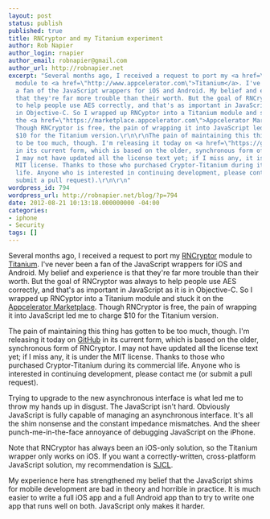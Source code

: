 ```yaml
---
layout: post
status: publish
published: true
title: RNCryptor and my Titanium experiment
author: Rob Napier
author_login: rnapier
author_email: robnapier@gmail.com
author_url: http://robnapier.net
excerpt: "Several months ago, I received a request to port my <a href=\"https://github.com/rnapier/RNCryptor\">RNCryptor</a>
  module to <a href=\"http://www.appcelerator.com\">Titanium</a>. I've never been
  a fan of the JavaScript wrappers for iOS and Android. My belief and experience is
  that they're far more trouble than their worth. But the goal of RNCryptor was always
  to help people use AES correctly, and that's as important in JavaScript as it is
  in Objective-C. So I wrapped up RNCyptor into a Titanium module and stuck it on
  the <a href=\"https://marketplace.appcelerator.com\">Appcelerator Marketplace</a>.
  Though RNCryptor is free, the pain of wrapping it into JavaScript led me to charge
  $10 for the Titanium version.\r\n\r\nThe pain of maintaining this thing has gotten
  to be too much, though. I'm releasing it today on <a href=\"https://github.com/rnapier/Cryptor-titanium\">GitHub</a>
  in its current form, which is based on the older, synchronous form of RNCryptor.
  I may not have updated all the license text yet; if I miss any, it is under the
  MIT license. Thanks to those who purchased Cryptor-Titanium during its commercial
  life. Anyone who is interested in continuing development, please contact me (or
  submit a pull request).\r\n\r\n"
wordpress_id: 794
wordpress_url: http://robnapier.net/blog/?p=794
date: 2012-08-21 10:13:18.000000000 -04:00
categories:
- iphone
- Security
tags: []
---
```

Several months ago, I received a request to port my <a href="https://github.com/rnapier/RNCryptor">RNCryptor</a> module to <a href="http://www.appcelerator.com">Titanium</a>. I've never been a fan of the JavaScript wrappers for iOS and Android. My belief and experience is that they're far more trouble than their worth. But the goal of RNCryptor was always to help people use AES correctly, and that's as important in JavaScript as it is in Objective-C. So I wrapped up RNCyptor into a Titanium module and stuck it on the <a href="https://marketplace.appcelerator.com">Appcelerator Marketplace</a>. Though RNCryptor is free, the pain of wrapping it into JavaScript led me to charge $10 for the Titanium version.

The pain of maintaining this thing has gotten to be too much, though. I'm releasing it today on <a href="https://github.com/rnapier/Cryptor-titanium">GitHub</a> in its current form, which is based on the older, synchronous form of RNCryptor. I may not have updated all the license text yet; if I miss any, it is under the MIT license. Thanks to those who purchased Cryptor-Titanium during its commercial life. Anyone who is interested in continuing development, please contact me (or submit a pull request).

<a id="more"></a><a id="more-794"></a>Trying to upgrade to the new asynchronous interface is what led me to throw my hands up in disgust. The JavaScript isn't hard. Obviously JavaScript is fully capable of managing an asynchronous interface. It's all the shim nonsense and the constant impedance mismatches. And the sheer punch-me-in-the-face annoyance of debugging JavaScript on the iPhone.

Note that RNCryptor has always been an iOS-only solution, so the Titanium wrapper only works on iOS. If you want a correctly-written, cross-platform JavaScript solution, my recommendation is <a href="http://bitwiseshiftleft.github.com/sjcl">SJCL</a>.

My experience here has strengthened my belief that the JavaScript shims for mobile development are bad in theory and horrible in practice. It is much easier to write a full iOS app and a full Android app than to try to write one app that runs well on both. JavaScript only makes it harder.
